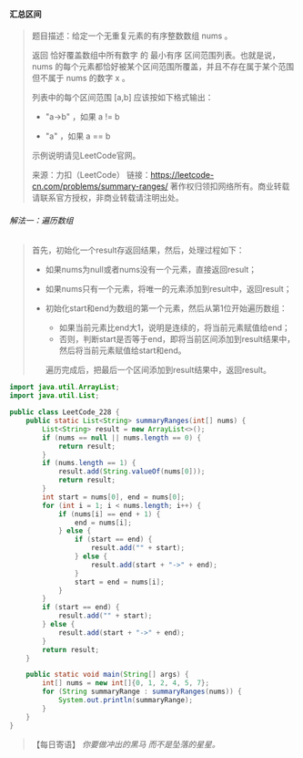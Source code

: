 #### 汇总区间

> 题目描述：给定一个无重复元素的有序整数数组 nums 。
>
> 返回 恰好覆盖数组中所有数字 的 最小有序 区间范围列表。也就是说，nums 的每个元素都恰好被某个区间范围所覆盖，并且不存在属于某个范围但不属于 nums 的数字 x 。
>
> 列表中的每个区间范围 [a,b] 应该按如下格式输出：
>
> - "a->b" ，如果 a != b
>
> - "a" ，如果 a == b
>
> 示例说明请见LeetCode官网。
>
> 来源：力扣（LeetCode）
> 链接：https://leetcode-cn.com/problems/summary-ranges/
> 著作权归领扣网络所有。商业转载请联系官方授权，非商业转载请注明出处。

###### 解法一：遍历数组

> 首先，初始化一个result存返回结果，然后，处理过程如下：
>
> - 如果nums为null或者nums没有一个元素，直接返回result；
>
> - 如果nums只有一个元素，将唯一的元素添加到result中，返回result；
>
> - 初始化start和end为数组的第一个元素，然后从第1位开始遍历数组：
>
>   - 如果当前元素比end大1，说明是连续的，将当前元素赋值给end；
>   - 否则，判断start是否等于end，即将当前区间添加到result结果中，然后将当前元素赋值给start和end。
>
>   遍历完成后，把最后一个区间添加到result结果中，返回result。

```java
import java.util.ArrayList;
import java.util.List;

public class LeetCode_228 {
    public static List<String> summaryRanges(int[] nums) {
        List<String> result = new ArrayList<>();
        if (nums == null || nums.length == 0) {
            return result;
        }
        if (nums.length == 1) {
            result.add(String.valueOf(nums[0]));
            return result;
        }
        int start = nums[0], end = nums[0];
        for (int i = 1; i < nums.length; i++) {
            if (nums[i] == end + 1) {
                end = nums[i];
            } else {
                if (start == end) {
                    result.add("" + start);
                } else {
                    result.add(start + "->" + end);
                }
                start = end = nums[i];
            }
        }
        if (start == end) {
            result.add("" + start);
        } else {
            result.add(start + "->" + end);
        }
        return result;
    }

    public static void main(String[] args) {
        int[] nums = new int[]{0, 1, 2, 4, 5, 7};
        for (String summaryRange : summaryRanges(nums)) {
            System.out.println(summaryRange);
        }
    }
}
```

> 【每日寄语】 *你要做冲出的黑马 而不是坠落的星星。* 

